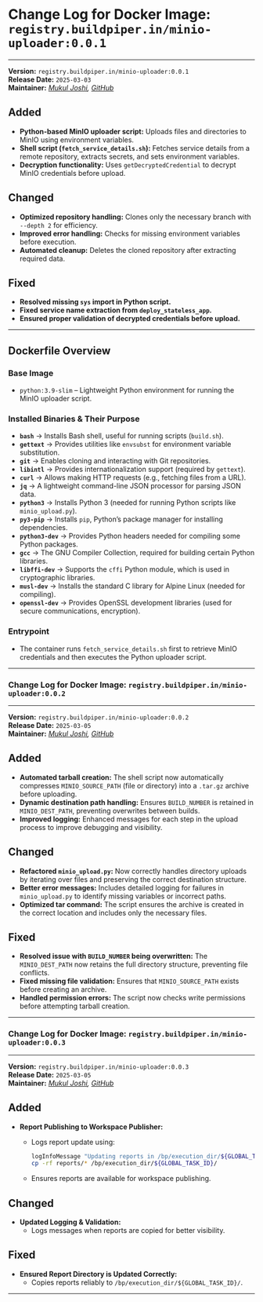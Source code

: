 # **Change Log for Docker Image: `registry.buildpiper.in/minio-uploader:0.0.1`**  

---

**Version:** `registry.buildpiper.in/minio-uploader:0.0.1`  
**Release Date:** `2025-03-03`  
**Maintainer:** *[Mukul Joshi](mukul.joshi@opstree.com), [GitHub](https://github.com/mukulmj)*  

## Added  

- **Python-based MinIO uploader script:** Uploads files and directories to MinIO using environment variables.  
- **Shell script (`fetch_service_details.sh`):** Fetches service details from a remote repository, extracts secrets, and sets environment variables.  
- **Decryption functionality:** Uses `getDecryptedCredential` to decrypt MinIO credentials before upload.  

## Changed  

- **Optimized repository handling:** Clones only the necessary branch with `--depth 2` for efficiency.  
- **Improved error handling:** Checks for missing environment variables before execution.  
- **Automated cleanup:** Deletes the cloned repository after extracting required data.  

## Fixed  

- **Resolved missing `sys` import in Python script.**  
- **Fixed service name extraction from `deploy_stateless_app`.**  
- **Ensured proper validation of decrypted credentials before upload.**  

---

## **Dockerfile Overview**  

### **Base Image**  

- `python:3.9-slim` – Lightweight Python environment for running the MinIO uploader script.  

### **Installed Binaries & Their Purpose**  

- **`bash`** → Installs Bash shell, useful for running scripts (`build.sh`).
- **`gettext`** → Provides utilities like `envsubst` for environment variable substitution.
- **`git`** → Enables cloning and interacting with Git repositories.
- **`libintl`** → Provides internationalization support (required by `gettext`).
- **`curl`** → Allows making HTTP requests (e.g., fetching files from a URL).
- **`jq`** → A lightweight command-line JSON processor for parsing JSON data.
- **`python3`** → Installs Python 3 (needed for running Python scripts like `minio_upload.py`).
- **`py3-pip`** → Installs `pip`, Python’s package manager for installing dependencies.
- **`python3-dev`** → Provides Python headers needed for compiling some Python packages.
- **`gcc`** → The GNU Compiler Collection, required for building certain Python libraries.
- **`libffi-dev`** → Supports the `cffi` Python module, which is used in cryptographic libraries.
- **`musl-dev`** → Installs the standard C library for Alpine Linux (needed for compiling).
- **`openssl-dev`** → Provides OpenSSL development libraries (used for secure communications, encryption).

### **Entrypoint**  

- The container runs `fetch_service_details.sh` first to retrieve MinIO credentials and then executes the Python uploader script.  

---

### **Change Log for Docker Image: `registry.buildpiper.in/minio-uploader:0.0.2`**  

---

**Version:** `registry.buildpiper.in/minio-uploader:0.0.2`  
**Release Date:** `2025-03-05`  
**Maintainer:** *[Mukul Joshi](mukul.joshi@opstree.com), [GitHub](https://github.com/mukulmj)*  

## Added

- **Automated tarball creation:** The shell script now automatically compresses `MINIO_SOURCE_PATH` (file or directory) into a `.tar.gz` archive before uploading.  
- **Dynamic destination path handling:** Ensures `BUILD_NUMBER` is retained in `MINIO_DEST_PATH`, preventing overwrites between builds.  
- **Improved logging:** Enhanced messages for each step in the upload process to improve debugging and visibility.  

## Changed

- **Refactored `minio_upload.py`:** Now correctly handles directory uploads by iterating over files and preserving the correct destination structure.  
- **Better error messages:** Includes detailed logging for failures in `minio_upload.py` to identify missing variables or incorrect paths.  
- **Optimized tar command:** The script ensures the archive is created in the correct location and includes only the necessary files.  

## Fixed

- **Resolved issue with `BUILD_NUMBER` being overwritten:** The `MINIO_DEST_PATH` now retains the full directory structure, preventing file conflicts.  
- **Fixed missing file validation:** Ensures that `MINIO_SOURCE_PATH` exists before creating an archive.  
- **Handled permission errors:** The script now checks write permissions before attempting tarball creation.  

---

### **Change Log for Docker Image: `registry.buildpiper.in/minio-uploader:0.0.3`**  

---

**Version:** `registry.buildpiper.in/minio-uploader:0.0.3`  
**Release Date:** `2025-03-05`  
**Maintainer:** *[Mukul Joshi](mukul.joshi@opstree.com), [GitHub](https://github.com/mukulmj)*  

## **Added**  

- **Report Publishing to Workspace Publisher:**  
  - Logs report update using:  

    ```bash
    logInfoMessage "Updating reports in /bp/execution_dir/${GLOBAL_TASK_ID}......."
    cp -rf reports/* /bp/execution_dir/${GLOBAL_TASK_ID}/
    ```  

  - Ensures reports are available for workspace publishing.  

## **Changed**  

- **Updated Logging & Validation:**  
  - Logs messages when reports are copied for better visibility.  

## **Fixed**  

- **Ensured Report Directory is Updated Correctly:**  
  - Copies reports reliably to `/bp/execution_dir/${GLOBAL_TASK_ID}/`.  

---
